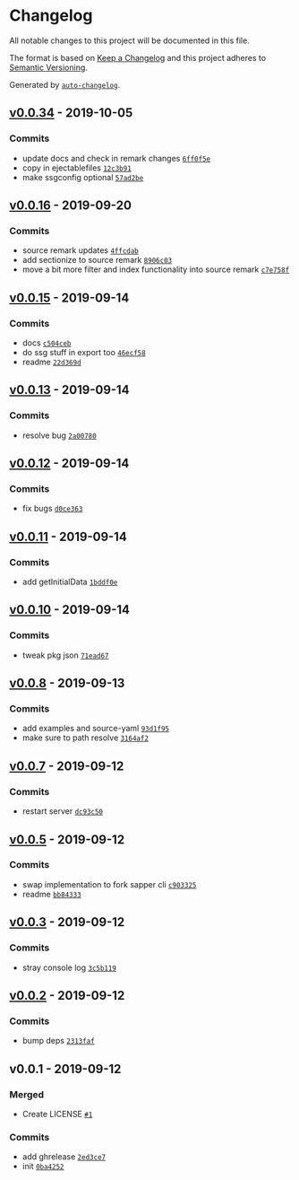 # Changelog

All notable changes to this project will be documented in this file.

The format is based on [Keep a Changelog](https://keepachangelog.com/en/1.0.0/)
and this project adheres to [Semantic Versioning](https://semver.org/spec/v2.0.0.html).

Generated by [`auto-changelog`](https://github.com/CookPete/auto-changelog).

## [v0.0.34](https://github.com/sw-yx/ssg/compare/v0.0.16...v0.0.34) - 2019-10-05

### Commits

- update docs and check in remark changes [`6ff0f5e`](https://github.com/sw-yx/ssg/commit/6ff0f5efb060a5a0eb3aef9ebd00bac3e2c1e80d)
- copy in ejectablefiles [`12c3b91`](https://github.com/sw-yx/ssg/commit/12c3b91b48f842ae113476eafb81ee38cd08c16f)
- make ssgconfig optional [`57ad2be`](https://github.com/sw-yx/ssg/commit/57ad2befc0c8d6e18095056766830b2053255004)

## [v0.0.16](https://github.com/sw-yx/ssg/compare/v0.0.15...v0.0.16) - 2019-09-20

### Commits

- source remark updates [`4ffcdab`](https://github.com/sw-yx/ssg/commit/4ffcdabb2b5b571060b481b5637e19c0da3eabd9)
- add sectionize to source remark [`8906c03`](https://github.com/sw-yx/ssg/commit/8906c036d5fab2df2fd9732f51ec78ac54c26a49)
- move a bit more filter and index functionality into source remark [`c7e758f`](https://github.com/sw-yx/ssg/commit/c7e758f6c702b11707d190861e29a2dd46b317e5)

## [v0.0.15](https://github.com/sw-yx/ssg/compare/v0.0.13...v0.0.15) - 2019-09-14

### Commits

- docs [`c504ceb`](https://github.com/sw-yx/ssg/commit/c504ceb9117fcd9d98bf581907ce7f24d1922e52)
- do ssg stuff in export too [`46ecf58`](https://github.com/sw-yx/ssg/commit/46ecf58e97c04494773634859125cca4fb9f129a)
- readme [`22d369d`](https://github.com/sw-yx/ssg/commit/22d369d45d9f285fea74869f6c7488715bc57333)

## [v0.0.13](https://github.com/sw-yx/ssg/compare/v0.0.12...v0.0.13) - 2019-09-14

### Commits

- resolve bug [`2a00780`](https://github.com/sw-yx/ssg/commit/2a007804ea118e1817f1378216ab59bd875641af)

## [v0.0.12](https://github.com/sw-yx/ssg/compare/v0.0.11...v0.0.12) - 2019-09-14

### Commits

- fix bugs [`d0ce363`](https://github.com/sw-yx/ssg/commit/d0ce36346e83c9e3427ab4619d77901f3388eb58)

## [v0.0.11](https://github.com/sw-yx/ssg/compare/v0.0.10...v0.0.11) - 2019-09-14

### Commits

- add getInitialData [`1bddf0e`](https://github.com/sw-yx/ssg/commit/1bddf0e3fc7b599f64c205c255732beee6765eb3)

## [v0.0.10](https://github.com/sw-yx/ssg/compare/v0.0.8...v0.0.10) - 2019-09-14

### Commits

- tweak pkg json [`71ead67`](https://github.com/sw-yx/ssg/commit/71ead67b0b69d03ac067717479c5789c06b21c07)

## [v0.0.8](https://github.com/sw-yx/ssg/compare/v0.0.7...v0.0.8) - 2019-09-13

### Commits

- add examples and source-yaml [`93d1f95`](https://github.com/sw-yx/ssg/commit/93d1f953ec72308d4cef15da15703e61c78a4632)
- make sure to path resolve [`3164af2`](https://github.com/sw-yx/ssg/commit/3164af2ec9e8b6f8b6535f982561acd71b335411)

## [v0.0.7](https://github.com/sw-yx/ssg/compare/v0.0.5...v0.0.7) - 2019-09-12

### Commits

- restart server [`dc93c50`](https://github.com/sw-yx/ssg/commit/dc93c50edae44054c1008538609bcffcc2c27c88)

## [v0.0.5](https://github.com/sw-yx/ssg/compare/v0.0.3...v0.0.5) - 2019-09-12

### Commits

- swap implementation to fork sapper cli [`c903325`](https://github.com/sw-yx/ssg/commit/c903325cf370772645c10283b40cb2d29f75ff37)
- readme [`bb84333`](https://github.com/sw-yx/ssg/commit/bb84333ff88e622623611f4d377f35377458f20a)

## [v0.0.3](https://github.com/sw-yx/ssg/compare/v0.0.2...v0.0.3) - 2019-09-12

### Commits

- stray console log [`3c5b119`](https://github.com/sw-yx/ssg/commit/3c5b119399ae1e8f15d7bb60de4290e985081c0c)

## [v0.0.2](https://github.com/sw-yx/ssg/compare/v0.0.1...v0.0.2) - 2019-09-12

### Commits

- bump deps [`2313faf`](https://github.com/sw-yx/ssg/commit/2313fafb1f20ca47d52f03b909e92674e4b8b8c2)

## v0.0.1 - 2019-09-12

### Merged

- Create LICENSE [`#1`](https://github.com/sw-yx/ssg/pull/1)

### Commits

- add ghrelease [`2ed3ce7`](https://github.com/sw-yx/ssg/commit/2ed3ce7e26fffab65b0b0f54b26c6b01a3e6f768)
- init [`0ba4252`](https://github.com/sw-yx/ssg/commit/0ba4252f39dbac35f89e588ef82b155c4ec9de63)
